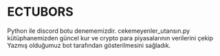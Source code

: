 # ECTUBORS
Python ile discord botu denememizdir.
cekemeyenler_utansın.py kütüphanemizden güncel kur ve crypto para piyasalarının verilerini çekip 
Yazmış olduğumuz bot tarafından gösterilmesini sağladık.

